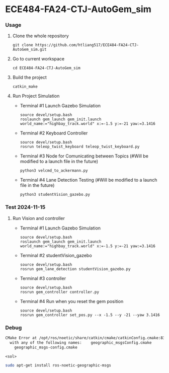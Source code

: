 # ECE484-FA24-CTJ-AutoGem_sim

### Usage

1. Clone the whole repository

   ```
   git clone https://github.com/htliang517/ECE484-FA24-CTJ-AutoGem_sim.git
   ```
2. Go to current workspace

   ```
   cd ECE484-FA24-CTJ-AutoGem_sim
   ```
3. Build the project

   ```
   catkin_make
   ```
4. Run Project Simulation

   - Terminal #1 Launch Gazebo Simulation

     ```
     source devel/setup.bash
     roslaunch gem_launch gem_init.launch world_name:="highbay_track.world" x:=-1.5 y:=-21 yaw:=3.1416
     ```
   - Terminal #2 Keyboard Controller

     ```
     source devel/setup.bash
     rosrun teleop_twist_keyboard teleop_twist_keyboard.py
     ```
   - Terminal #3 Node for Comunicating between Topics (#Will be modified to a launch file in the future)

     ```
     python3 velcmd_to_ackermann.py
     ```
   
   - Terminal #4 Lane Detection Testing (#Will be modified to a launch file in the future)
     ```
     python3 studentVision_gazebo.py
     ```



### Test 2024-11-15

1. Run Vision and controller

   - Terminal #1 Launch Gazebo Simulation

     ```
     source devel/setup.bash
     roslaunch gem_launch gem_init.launch world_name:="highbay_track.world" x:=-1.5 y:=-21 yaw:=3.1416
     ```
   - Terminal #2 studentVision_gazebo

     ```
     source devel/setup.bash
     rosrun gem_lane_detection studentVision_gazebo.py
     ```
   - Terminal #3 controller

     ```
     source devel/setup.bash
     rosrun gem_controller controller.py
     ```
   
   - Terminal #4 Run when you reset the gem position
     ```
     source devel/setup.bash
     rosrun gem_controller set_pos.py --x -1.5 --y -21 --yaw 3.1416

     ```



### Debug

```bash
CMake Error at /opt/ros/noetic/share/catkin/cmake/catkinConfig.cmake:83 (find_package):  Could not find a package configuration file provided by "geographic_msgs"
  with any of the following names:    geographic_msgsConfig.cmake
    geographic_msgs-config.cmake
```

`<sol>`

```bash
sudo apt-get install ros-noetic-geographic-msgs
```

